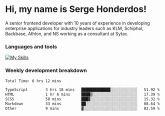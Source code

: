 # Hi, my name is Serge Honderdos!

A senior frontend developer with 10 years of experience in developing enterprise applications for industry leaders such as KLM, Schiphol, Backbase, Athlon, and NS working as a consultant at Sytac.

### Languages and tools
[![My Skills](https://skillicons.dev/icons?i=js,ts,angular,react,vue,nodejs,sqlite,postgres,mongodb,git,azure)](#)

### Weekly development breakdown
<!--START_SECTION:waka-->

```txt
Total Time: 6 hrs 12 mins

TypeScript        3 hrs 18 mins   █████████████░░░░░░░░░░░░   51.92 %
HTML              1 hr 6 mins     ████▒░░░░░░░░░░░░░░░░░░░░   17.39 %
SCSS              58 mins         ███▓░░░░░░░░░░░░░░░░░░░░░   15.32 %
Markdown          33 mins         ██░░░░░░░░░░░░░░░░░░░░░░░   08.64 %
Other             9 mins          ▓░░░░░░░░░░░░░░░░░░░░░░░░   02.59 %
```

<!--END_SECTION:waka-->
